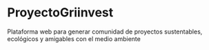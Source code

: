 # ProyectoGriinvest
Plataforma web para generar comunidad de proyectos sustentables, ecológicos y amigables con el medio ambiente
